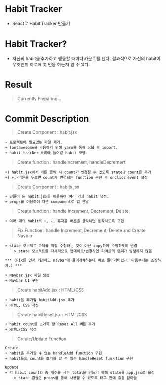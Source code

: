 # Habit Tracker

- React로 Habit Tracker 만들기

# Habit Tracker?

- 자신의 habit을 추가하고 행동할 때마다 카운트를 센다. 결과적으로 자신의 habit이 무엇인지 하루에 몇 번을 하는지 알 수 있다.

# Result

> Currently Preparing...

# Commit Description

> Create Component : habit.jsx

```
- 프로젝트에 필요없는 파일 제거.
+ fontawesome을 사용하기 위해 yarn을 통해 add 후 import.
+ habit tracker 목록에 들어갈 habit 코딩.
```

> Create function : handleIncrement, handleDecrement

```
+) habit.jsx에서 버튼 클릭 시 count가 변경될 수 있도록 state의 count를 추가
+) +,-버튼을 누르면 count가 변경되는 function 구현 후 onClick event 설정
```

> Create Component : habits.jsx

```
+ 만들어 둔 habit.jsx를 이용하여 여러 개의 habit 생성.
+ props를 이용하여 다른 component로 값 전달
```

> Create function : handle Increment, Decrement, Delete

```
+ 여러 개의 habit의 +, -, 휴지통 버튼을 클릭하면 동작하도록 구현
```

> Fix Function : handle Increment, Decrement, Delete and Create Navbar

```
+ state 오브젝트 자체를 직접 수정하는 것이 아닌 copy하여 수정하도록 변경
    > state 오브젝트를 자체적으로 업데이트/변경하면 리액트의 렌더가 발생하지 않음

*** (Fix를 먼저 커밋하고 navbar에 들어가야하는데 바로 들어가버렸다. 다음부터는 조심하자.) ***

+ Navbar.jsx 파일 생성
+ Navbar UI 구현
```

> Create habitAdd.jsx : HTML/CSS

```
+ habit을 추가할 habitAdd.jsx 추가
+ HTML, CSS 작성
```

> Create habitReset.jsx : HTML/CSS

```
+ habit count를 초기화 할 Reset All 버튼 추가
+ HTML/CSS 작성
```

> Create/Update Function

```
Create
+ habit을 추가할 수 있는 handleAdd function 구현
+ habit들의 count를 초기화 할 수 있는 handleReset funㅊtion 구현

Update
+ 각 habit count의 총 개수를 세는 total을 만들기 위해 state를 app.jsx로 옮김
    > state 값들은 props를 통해 사용할 수 있도록 태그 안에 값을 담아둠
```
